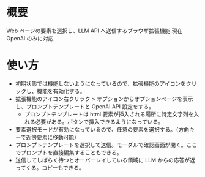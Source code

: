 # 概要

Web ページの要素を選択し、LLM API へ送信するブラウザ拡張機能
現在 OpenAI のみに対応

# 使い方

- 初期状態では機能しないようになっているので、拡張機能のアイコンをクリックし、機能を有効化する。
- 拡張機能のアイコン右クリック > オプションからオプションページを表示し、プロンプトテンプレートと OpenAI API 設定をする。
  - プロンプトテンプレートは html 要素が挿入される場所に特定文字列を入れる必要がある。ボタンで挿入できるようになっている。
- 要素選択モードが有効になっているので、任意の要素を選択する。（方向キーで近傍要素に移動可能）
- プロンプトテンプレートを選択して送信。モーダルで確認画面が開く。ここでプロンプトを直接編集することもできる。
- 送信してしばらく待つとオーバーレイしている領域に LLM からの応答が返ってくる。コピーもできる。
